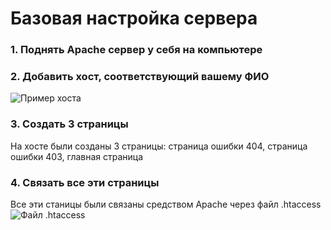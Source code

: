 # Базовая настройка сервера
### 1. Поднять Apache сервер у себя на компьютере
### 2. Добавить хост, соответствующий вашему ФИО 
![Пример хоста]()
### 3. Создать 3 страницы
На хосте были созданы 3 страницы: страница ошибки 404, страница ошибки 403, главная страница

### 4. Связать все эти страницы
Все эти станицы были связаны средством Apache через файл .htaccess
![Файл .htaccess]()
